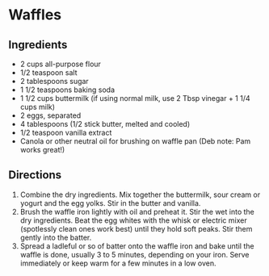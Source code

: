 Waffles
=======

Ingredients
-----------

- 2 cups all-purpose flour
- 1/2 teaspoon salt
- 2 tablespoons sugar
- 1 1/2 teaspoons baking soda
- 1 1/2 cups buttermilk (if using normal milk, use 2 Tbsp vinegar + 1 1/4 cups milk)
- 2 eggs, separated
- 4 tablespoons (1/2 stick butter, melted and cooled)
- 1/2 teaspoon vanilla extract
- Canola or other neutral oil for brushing on waffle pan (Deb note: Pam works great!)

Directions
----------

1. Combine the dry ingredients. Mix together the buttermilk, sour cream or yogurt and the egg yolks. Stir in the butter and vanilla.
2. Brush the waffle iron lightly with oil and preheat it. Stir the wet into the dry ingredients. Beat the egg whites with the whisk or electric mixer (spotlessly clean ones work best) until they hold soft peaks. Stir them gently into the batter.
3. Spread a ladleful or so of batter onto the waffle iron and bake until the waffle is done, usually 3 to 5 minutes, depending on your iron. Serve immediately or keep warm for a few minutes in a low oven.
